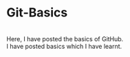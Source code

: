 # Git-Basics
<br>
Here, I have posted the basics of GitHub.
<br>
I have posted basics which I have learnt.

